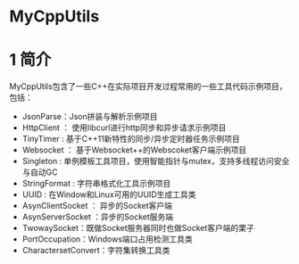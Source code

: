 # MyCppUtils

# 1 简介

MyCppUtils包含了一些C++在实际项目开发过程常用的一些工具代码示例项目，包括：

- JsonParse：Json拼装与解析示例项目
- HttpClient ： 使用libcurl进行http同步和异步请求示例项目
- TinyTimer : 基于C++11新特性的同步/异步定时器任务示例项目
- Websocket ： 基于Websocket++的Webscoket客户端示例项目
- Singleton : 单例模板工具项目，使用智能指针与mutex，支持多线程访问安全与自动GC
- StringFormat : 字符串格式化工具示例项目
- UUID : 在Window和Linux可用的UUID生成工具类
- AsynClientSocket ： 异步的Socket客户端
- AsynServerSocket ：异步的Socket服务端
- TwowaySocket：既做Socket服务器同时也做Socket客户端的栗子
- PortOccupation：Windows端口占用检测工具类
- CharactersetConvert：字符集转换工具类